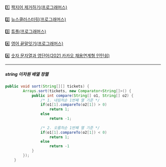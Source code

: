 :one: [짝지어 제거하기(프로그래머스)](./07_string/1_remove_by_pair.md)

:two: [뉴스클러스터링(프로그래머스)](./07_string/2_news_clustering.md)

:three: [튜플(프로그래머스)](./07_string/3_tuple.md)

:four: [영어 끝말잇기(프로그래머스)](./07_string/4_end_to_end.md)

:four: [숫자 문자열과 영단어(2021 카카오 채용연계형 인턴쉽)](./07_string/5_number_string.md)

---

##### **string 이차원 배열 정렬**

```java
public void sort(String[][] tickets) {
        Arrays.sort(tickets, new Comparator<String[]>() {
            public int compare(String[] o1, String[] o2) {
                /* 1. 내림차순 1번째 열 기준 */
                if(o1[1].compareTo(o2[1]) > 0)
                    return 1;
                else
                    return -1;
                
                /* 2. 오름차순 1번째 열 기준 */
            	if(o1[1].compareTo(o2[1]) < 0)
                    return 1;
                else
                    return -1
            }
        });
    }
```

